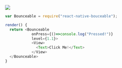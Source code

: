 <img src="https://zippy.gfycat.com/DimTeemingIraniangroundjay.gif"/>

```js
var Bounceable = require("react-native-bouceable");

render() {
  return <Bounceable
            onPress={()=>console.log("Pressed!")}
            level={1.1}>
            <View>
              <Text>Click Me!</Text>
            </View>
  </Bounceable>
}
```
